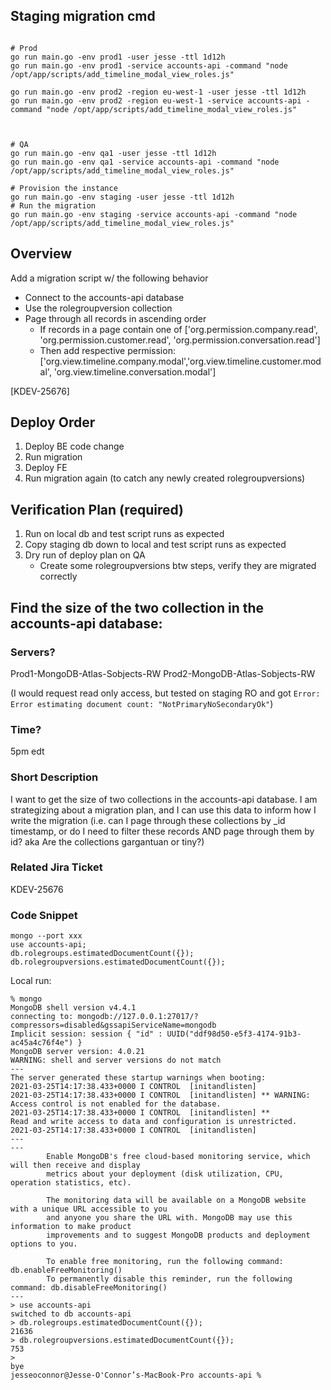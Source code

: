 ## Staging migration cmd
```

# Prod
go run main.go -env prod1 -user jesse -ttl 1d12h
go run main.go -env prod1 -service accounts-api -command "node /opt/app/scripts/add_timeline_modal_view_roles.js"

go run main.go -env prod2 -region eu-west-1 -user jesse -ttl 1d12h
go run main.go -env prod2 -region eu-west-1 -service accounts-api -command "node /opt/app/scripts/add_timeline_modal_view_roles.js"



# QA
go run main.go -env qa1 -user jesse -ttl 1d12h
go run main.go -env qa1 -service accounts-api -command "node /opt/app/scripts/add_timeline_modal_view_roles.js"

# Provision the instance
go run main.go -env staging -user jesse -ttl 1d12h
# Run the migration
go run main.go -env staging -service accounts-api -command "node /opt/app/scripts/add_timeline_modal_view_roles.js"
```


## Overview

Add a migration script w/ the following behavior
* Connect to the accounts-api database
* Use the rolegroupversion collection
* Page through all records in ascending order
    * If records in a page contain one of ['org.permission.company.read', 'org.permission.customer.read', 'org.permission.conversation.read']
    * Then add respective permission:  ['org.view.timeline.company.modal','org.view.timeline.customer.modal', 'org.view.timeline.conversation.modal']

[KDEV-25676]

## Deploy Order
1) Deploy BE code change
2) Run migration
3) Deploy FE
4) Run migration again (to catch any newly created rolegroupversions)

## Verification Plan (required)

1) Run on local db and test script runs as expected
2) Copy staging db down to local and test script runs as expected
3) Dry run of deploy plan on QA
    * Create some rolegroupversions btw steps, verify they are migrated correctly






## Find the size of the two collection in the accounts-api database:

### Servers?
Prod1-MongoDB-Atlas-Sobjects-RW
Prod2-MongoDB-Atlas-Sobjects-RW

(I would request read only access, but tested on staging RO and got `Error: Error estimating document count: "NotPrimaryNoSecondaryOk"`)

### Time?
5pm edt

### Short Description
I want to get the size of two collections in the accounts-api database. 
I am strategizing about a migration plan, and I can use this data to inform how I write the migration (i.e. can I page through these collections by _id timestamp, or do I need to filter these records AND page through them by id? aka Are the collections gargantuan or tiny?)

### Related Jira Ticket
KDEV-25676

### Code Snippet
```
mongo --port xxx
use accounts-api;
db.rolegroups.estimatedDocumentCount({});
db.rolegroupversions.estimatedDocumentCount({});
```


Local run:
```
% mongo
MongoDB shell version v4.4.1
connecting to: mongodb://127.0.0.1:27017/?compressors=disabled&gssapiServiceName=mongodb
Implicit session: session { "id" : UUID("ddf98d50-e5f3-4174-91b3-ac45a4c76f4e") }
MongoDB server version: 4.0.21
WARNING: shell and server versions do not match
---
The server generated these startup warnings when booting: 
2021-03-25T14:17:38.433+0000 I CONTROL  [initandlisten] 
2021-03-25T14:17:38.433+0000 I CONTROL  [initandlisten] ** WARNING: Access control is not enabled for the database.
2021-03-25T14:17:38.433+0000 I CONTROL  [initandlisten] **          Read and write access to data and configuration is unrestricted.
2021-03-25T14:17:38.433+0000 I CONTROL  [initandlisten] 
---
---
        Enable MongoDB's free cloud-based monitoring service, which will then receive and display
        metrics about your deployment (disk utilization, CPU, operation statistics, etc).

        The monitoring data will be available on a MongoDB website with a unique URL accessible to you
        and anyone you share the URL with. MongoDB may use this information to make product
        improvements and to suggest MongoDB products and deployment options to you.

        To enable free monitoring, run the following command: db.enableFreeMonitoring()
        To permanently disable this reminder, run the following command: db.disableFreeMonitoring()
---
> use accounts-api
switched to db accounts-api
> db.rolegroups.estimatedDocumentCount({});
21636
> db.rolegroupversions.estimatedDocumentCount({});
753
> 
bye
jesseoconnor@Jesse-O'Connor’s-MacBook-Pro accounts-api %
```

